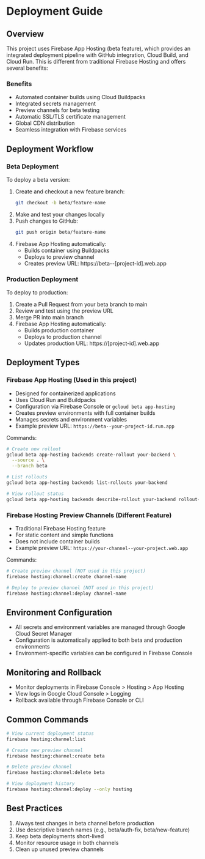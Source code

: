 # Deployment Guide

## Overview
This project uses Firebase App Hosting (beta feature), which provides an integrated deployment pipeline with GitHub integration, Cloud Build, and Cloud Run. This is different from traditional Firebase Hosting and offers several benefits:

### Benefits
- Automated container builds using Cloud Buildpacks
- Integrated secrets management
- Preview channels for beta testing
- Automatic SSL/TLS certificate management
- Global CDN distribution
- Seamless integration with Firebase services

## Deployment Workflow

### Beta Deployment
To deploy a beta version:
1. Create and checkout a new feature branch:
   ```bash
   git checkout -b beta/feature-name
   ```
2. Make and test your changes locally
3. Push changes to GitHub:
   ```bash
   git push origin beta/feature-name
   ```
4. Firebase App Hosting automatically:
   - Builds container using Buildpacks
   - Deploys to preview channel
   - Creates preview URL: https://beta--[project-id].web.app

### Production Deployment
To deploy to production:
1. Create a Pull Request from your beta branch to main
2. Review and test using the preview URL
3. Merge PR into main branch
4. Firebase App Hosting automatically:
   - Builds production container
   - Deploys to production channel
   - Updates production URL: https://[project-id].web.app

## Deployment Types

### Firebase App Hosting (Used in this project)
- Designed for containerized applications
- Uses Cloud Run and Buildpacks
- Configuration via Firebase Console or `gcloud beta app-hosting`
- Creates preview environments with full container builds
- Manages secrets and environment variables
- Example preview URL: `https://beta--your-project-id.run.app`

Commands:
```bash
# Create new rollout
gcloud beta app-hosting backends create-rollout your-backend \
  --source . \
  --branch beta

# List rollouts
gcloud beta app-hosting backends list-rollouts your-backend

# View rollout status
gcloud beta app-hosting backends describe-rollout your-backend rollout-id
```

### Firebase Hosting Preview Channels (Different Feature)
- Traditional Firebase Hosting feature
- For static content and simple functions
- Does not include container builds
- Example preview URL: `https://your-channel--your-project.web.app`

Commands:
```bash
# Create preview channel (NOT used in this project)
firebase hosting:channel:create channel-name

# Deploy to preview channel (NOT used in this project)
firebase hosting:channel:deploy channel-name
```

## Environment Configuration
- All secrets and environment variables are managed through Google Cloud Secret Manager
- Configuration is automatically applied to both beta and production environments
- Environment-specific variables can be configured in Firebase Console

## Monitoring and Rollback
- Monitor deployments in Firebase Console > Hosting > App Hosting
- View logs in Google Cloud Console > Logging
- Rollback available through Firebase Console or CLI

## Common Commands
```bash
# View current deployment status
firebase hosting:channel:list

# Create new preview channel
firebase hosting:channel:create beta

# Delete preview channel
firebase hosting:channel:delete beta

# View deployment history
firebase hosting:channel:deploy --only hosting
```

## Best Practices
1. Always test changes in beta channel before production
2. Use descriptive branch names (e.g., beta/auth-fix, beta/new-feature)
3. Keep beta deployments short-lived
4. Monitor resource usage in both channels
5. Clean up unused preview channels
